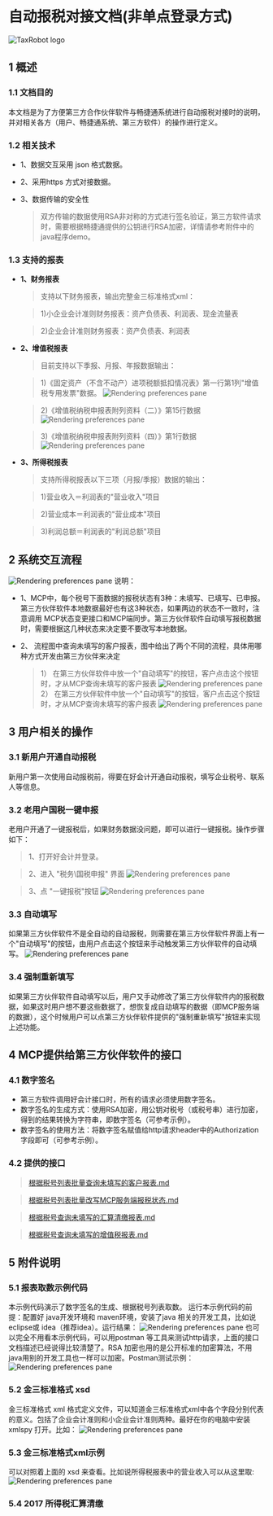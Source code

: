 # 自动报税对接文档(非单点登录方式)
![TaxRobot logo](../../resource/robot.png)

## 1 概述

### 1.1 文档目的
本文档是为了方便第三方合作伙伴软件与畅捷通系统进行自动报税对接时的说明，并对相关各方（用户、畅捷通系统、第三方软件）的操作进行定义。

### 1.2 相关技术
* 1、数据交互采用 json 格式数据。
* 2、采用https 方式对接数据。
* 3、数据传输的安全性

	> 双方传输的数据使用RSA非对称的方式进行签名验证，第三方软件请求时，需要根据畅捷通提供的公钥进行RSA加密，详情请参考附件中的java程序demo。

### 1.3 支持的报表
* **1、财务报表**

	> 支持以下财务报表，输出完整金三标准格式xml：
	
	> 1)小企业会计准则财务报表：资产负债表、利润表、现金流量表
	
	> 2)企业会计准则财务报表：资产负债表、利润表
* **2、增值税报表**
	
	> 目前支持以下季报、月报、年报数据输出：
	
	> 1)《固定资产（不含不动产）进项税额抵扣情况表》第一行第1列"增值税专用发票"数据。
	![Rendering preferences pane](../../resource/fig1.png)
	
	> 2)《增值税纳税申报表附列资料（二）》第15行数据
	![Rendering preferences pane](../../resource/fig2.png)
	
	> 3)《增值税纳税申报表附列资料（四）》第1行数据
	![Rendering preferences pane](../../resource/fig3.png)
* **3、所得税报表**
	>  支持所得税报表以下三项（月报/季报）数据的输出：
	
	> 1)营业收入＝利润表的"营业收入"项目
	
	> 2)营业成本＝利润表的"营业成本"项目
	
	> 3)利润总额＝利润表的"利润总额"项目

## 2 系统交互流程
![Rendering preferences pane](../../resource/fig4.png)
说明：

* 1、MCP中，每个税号下面数据的报税状态有3种：未填写、已填写、已申报。第三方伙伴软件本地数据最好也有这3种状态，如果两边的状态不一致时，注意调用 MCP状态变更接口和MCP端同步。第三方伙伴软件自动填写报税数据时，需要根据这几种状态来决定要不要改写本地数据。

* 2、	流程图中查询未填写的客户报表，图中给出了两个不同的流程，具体用哪种方式开发由第三方伙伴来决定

	> 1）	在第三方伙伴软件中放一个"自动填写"的按钮，客户点击这个按钮时，才从MCP查询未填写的客户报表
	![Rendering preferences pane](../../resource/fig5.png)
	> 2）	在第三方伙伴软件中放一个"自动填写"的按钮，客户点击这个按钮时，才从MCP查询未填写的客户报表
	![Rendering preferences pane](../../resource/fig6.png)
	
## 3 用户相关的操作
### 3.1 新用户开通自动报税
新用户第一次使用自动报税前，得要在好会计开通自动报税，填写企业税号、联系人等信息。
### 3.2 老用户国税一键申报
老用户开通了一键报税后，如果财务数据没问题，即可以进行一键报税。操作步骤如下：
> 1、打开好会计并登录。

> 2、进入 "税务\国税申报" 界面
	![Rendering preferences pane](../../resource/fig7.png)

> 3、点 "一键报税"按钮
	![Rendering preferences pane](../../resource/fig8.png)
	
### 3.3 自动填写
如果第三方伙伴软件不是全自动的自动报税，则需要在第三方伙伴软件界面上有一个"自动填写"的按钮，由用户点击这个按钮来手动触发第三方伙伴软件的自动填写。
	![Rendering preferences pane](../../resource/fig9.png)

### 3.4 强制重新填写
如果第三方伙伴软件自动填写以后，用户又手动修改了第三方伙伴软件内的报税数据，如果这时用户想不要这些数据了，想恢复成自动填写的数据（即MCP服务端的数据），这个时候用户可以点第三方伙伴软件提供的"强制重新填写"按钮来实现上述功能。

## 4 MCP提供给第三方伙伴软件的接口

### 4.1 数字签名

* 第三方软件调用好会计接口时，所有的请求必须使用数字签名。
* 数字签名的生成方式：使用RSA加密，用公钥对税号（或税号串）进行加密，得到的结果转换为字符串，即数字签名（可参考示例）。
* 数字签名的使用方法：将数字签名赋值给http请求header中的Authorization字段即可（可参考示例）。

### 4.2 提供的接口
> [根据税号列表批量查询未填写的客户报表.md](./接口规范/根据税号列表批量查询未填写的客户报表.md)

> [根据税号列表批量改写MCP服务端报税状态.md](./接口规范/根据税号列表批量改写MCP服务端报税状态.md)

> [根据税号查询未填写的汇算清缴报表.md](./接口规范/根据税号查询未填写的汇算清缴报表.md)

> [根据税号查询未填写的增值税报表.md](./接口规范/根据税号查询未填写的增值税报表.md)

## 5 附件说明
### 5.1 报表取数示例代码
本示例代码演示了数字签名的生成、根据税号列表取数。
运行本示例代码的前提：配置好 java开发环境和 maven环境，安装了java 相关的开发工具，比如说 eclipse或 idea（推荐idea）。运行结果：
	![Rendering preferences pane](../../resource/fig10.png)
也可以完全不用看本示例代码，可以用postman 等工具来测试http请求，上面的接口文档描述已经说得比较清楚了。RSA 加密也用的是公开标准的加密算法，不用java用别的开发工具也一样可以加密。Postman测试示例：
	![Rendering preferences pane](../../resource/fig11.png)

### 5.2 金三标准格式 xsd
金三标准格式 xml 格式定义文件，可以知道金三标准格式xml中各个字段分别代表的意义。包括了企业会计准则和小企业会计准则两种。最好在你的电脑中安装 xmlspy 打开。比如：
	![Rendering preferences pane](../../resource/fig12.png)

### 5.3 金三标准格式xml示例
可以对照着上面的 xsd 来查看。比如说所得税报表中的营业收入可以从这里取:
	![Rendering preferences pane](../../resource/fig13.png)

### 5.4 2017 所得税汇算清缴
